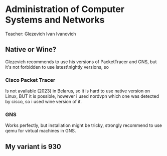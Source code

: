# Administration of Computer Systems and Networks

Teacher: Glezevich Ivan Ivanovich

## Native or Wine?

Glezevich recommends to use his versions of PacketTracer and GNS, but it's not forbidden to use latest\nightly versions, so

### Cisco Packet Tracer

Is not available (2023) in Belarus, so it is hard to use native version on Linux, BUT it is possible, however i used nordvpn which one was detected by cisco, so i used wine version of it.

### GNS

Works perfectly, but installation might be tricky, strongly recommend to use qemu for virtual machines in GNS.

## My variant is 930

